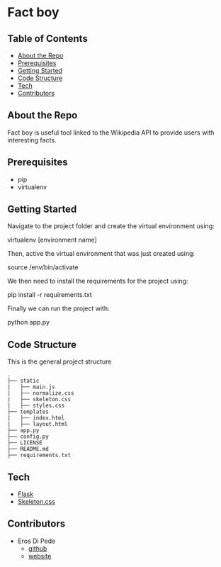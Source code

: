 # Fact boy

## Table of Contents
- [About the Repo](#about-the-repo)
- [Prerequisites](#prerequisites)
- [Getting Started](#getting-started)
- [Code Structure](#code-structure)
- [Tech](#tech)
- [Contributors](#contributors)

## About the Repo
Fact boy is useful tool linked to the Wikipedia API to provide users with interesting facts.

## Prerequisites
- pip
- virtualenv

## Getting Started
Navigate to the project folder and create the virtual environment using:

virtualenv [environment name]

Then, active the virtual environment that was just created using:

source /env/bin/activate

We then need to install the requirements for the project using:

pip install -r requirements.txt

Finally we can run the project with:

python app.py

## Code Structure
This is the general project structure
```
.
├── static
|   ├── main.js
|   ├── normalize.css
|   ├── skeleton.css
|   ├── styles.css
├── templates
|   ├── index.html
|   ├── layout.html
├── app.py
├── config.py
├── LICENSE
├── README.md
├── requirements.txt

```

## Tech
- [Flask](https://github.com/pallets/flask)
- [Skeleton.css](http://getskeleton.com/)

## Contributors
- Eros Di Pede
  + [github ](https://github.com/ForkBombGIT)
  + [website](https://erosdipede.me/)
